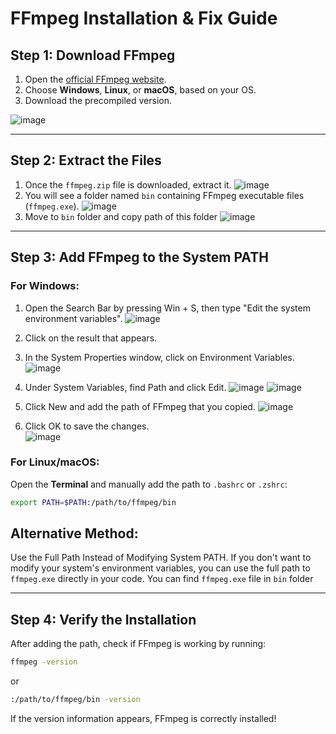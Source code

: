 # FFmpeg Installation & Fix Guide

## **Step 1: Download FFmpeg**  
1. Open the [official FFmpeg website](https://ffmpeg.org/download.html).  
2. Choose **Windows**, **Linux**, or **macOS**, based on your OS.  
3. Download the precompiled version.

![image](https://github.com/user-attachments/assets/bf34bcf6-2bd6-4b95-977a-22d876152795)


---

## **Step 2: Extract the Files**  
1. Once the `ffmpeg.zip` file is downloaded, extract it.
![image](https://github.com/user-attachments/assets/d749cd3b-6fc2-4a2e-8529-cf72a8a2e0be)
3. You will see a folder named `bin` containing FFmpeg executable files (`ffmpeg.exe`).
![image](https://github.com/user-attachments/assets/73efb660-b333-401b-adfc-56c87bc6b73b) 
5. Move to `bin` folder and copy path of this folder
![image](https://github.com/user-attachments/assets/a8e95cef-9c02-4f28-b7c9-c5ea7363e47d)

---

## **Step 3: Add FFmpeg to the System PATH**  
### **For Windows:**  
1. Open the Search Bar by pressing Win + S, then type "Edit the system environment variables".
![image](https://github.com/user-attachments/assets/7ca611b9-5ded-4040-9b98-ab39375dfd60)
2. Click on the result that appears.
3. In the System Properties window, click on Environment Variables.
![image](https://github.com/user-attachments/assets/25193003-2a0a-4404-8fb1-dc092af639f7)
4. Under System Variables, find Path and click Edit.
![image](https://github.com/user-attachments/assets/8dfd3e79-a985-49f4-be69-41bf581d799c)
![image](https://github.com/user-attachments/assets/bf83323e-90c1-49e3-a22a-d75876160084)

5. Click New and add the path of FFmpeg that you copied.
![image](https://github.com/user-attachments/assets/e3b869d6-7f60-40bf-b199-1de32910b734)

6. Click OK to save the changes.  
![image](https://github.com/user-attachments/assets/9049c226-1ea6-4a54-925f-17fae693c47d)

### **For Linux/macOS:**  
Open the **Terminal** and manually add the path to `.bashrc` or `.zshrc`:  
```bash
export PATH=$PATH:/path/to/ffmpeg/bin
```

## Alternative Method:
Use the Full Path Instead of Modifying System PATH.
If you don't want to modify your system's environment variables, you can use the full path to `ffmpeg.exe` directly in your code. You can find `ffmpeg.exe` file in `bin` folder

---

## Step 4: Verify the Installation
After adding the path, check if FFmpeg is working by running:
```bash
ffmpeg -version
```

or

```bash
:/path/to/ffmpeg/bin -version
```

If the version information appears, FFmpeg is correctly installed!
